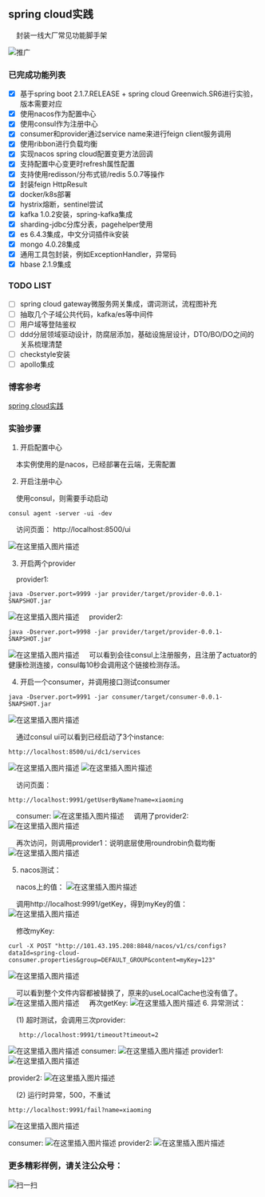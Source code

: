 ## spring cloud实践
&nbsp;&nbsp;&nbsp;&nbsp;封装一线大厂常见功能脚手架

![推广](https://img-blog.csdnimg.cn/c88733a80c8c4c8ab2033b6ecd120938.png)

### 已完成功能列表
- [x] 基于spring boot 2.1.7.RELEASE + spring cloud Greenwich.SR6进行实验，版本需要对应
- [x] 使用nacos作为配置中心
- [x] 使用consul作为注册中心
- [x] consumer和provider通过service name来进行feign client服务调用
- [x] 使用ribbon进行负载均衡
- [x] 实现nacos spring cloud配置变更方法回调
- [x] 支持配置中心变更时refresh属性配置
- [x] 支持使用redisson/分布式锁/redis 5.0.7等操作
- [x] 封装feign HttpResult
- [x] docker/k8s部署
- [x] hystrix熔断，sentinel尝试
- [x] kafka 1.0.2安装，spring-kafka集成
- [x] sharding-jdbc分库分表，pagehelper使用
- [x] es 6.4.3集成，中文分词插件ik安装
- [x] mongo 4.0.28集成
- [x] 通用工具包封装，例如ExceptionHandler，异常码
- [x] hbase 2.1.9集成

### TODO LIST
- [ ] spring cloud gateway微服务网关集成，谓词测试，流程图补充
- [ ] 抽取几个子域公共代码，kafka/es等中间件
- [ ] 用户域等登陆鉴权
- [ ] ddd分层领域驱动设计，防腐层添加，基础设施层设计，DTO/BO/DO之间的关系梳理清楚
- [ ] checkstyle安装
- [ ] apollo集成

### 博客参考
[spring cloud实践](https://blog.csdn.net/ac_dao_di/article/details/126070583)


### 实验步骤
1. 开启配置中心

&nbsp;&nbsp;&nbsp;&nbsp;本实例使用的是nacos，已经部署在云端，无需配置

2. 开启注册中心

&nbsp;&nbsp;&nbsp;&nbsp;使用consul，则需要手动启动
```
consul agent -server -ui -dev
```

&nbsp;&nbsp;&nbsp;&nbsp;访问页面：
http://localhost:8500/ui

![在这里插入图片描述](https://img-blog.csdnimg.cn/7a20457796044a97a2c17610fa13b3aa.png#pic_center)


3. 开启两个provider

&nbsp;&nbsp;&nbsp;&nbsp;provider1:
```
java -Dserver.port=9999 -jar provider/target/provider-0.0.1-SNAPSHOT.jar
```
![在这里插入图片描述](https://img-blog.csdnimg.cn/1992ce5e337d40458ee8e69cc9dcfdd3.png#pic_center)
&nbsp;&nbsp;&nbsp;&nbsp;provider2:
```
java -Dserver.port=9998 -jar provider/target/provider-0.0.1-SNAPSHOT.jar
```
![在这里插入图片描述](https://img-blog.csdnimg.cn/a39c574ee7a04961955c5f2809ff58cb.png#pic_center)
&nbsp;&nbsp;&nbsp;&nbsp;可以看到会往consul上注册服务，且注册了actuator的健康检测连接，consul每10秒会调用这个链接检测存活。


4. 开启一个consumer，并调用接口测试consumer

```
java -Dserver.port=9991 -jar consumer/target/consumer-0.0.1-SNAPSHOT.jar

```
![在这里插入图片描述](https://img-blog.csdnimg.cn/7039ce77fb784938954eba642590e800.png#pic_center)


&nbsp;&nbsp;&nbsp;&nbsp;通过consul ui可以看到已经启动了3个instance:
```
http://localhost:8500/ui/dc1/services
```
![在这里插入图片描述](https://img-blog.csdnimg.cn/1887dce0170a4712aae2245e1a1add82.png#pic_center)
![在这里插入图片描述](https://img-blog.csdnimg.cn/0ea7fc5210754a84b48dd98cc726fc3f.png#pic_center)


&nbsp;&nbsp;&nbsp;&nbsp;访问页面：
```
http://localhost:9991/getUserByName?name=xiaoming
```

&nbsp;&nbsp;&nbsp;&nbsp;consumer:
![在这里插入图片描述](https://img-blog.csdnimg.cn/ffe0badf0647426d841f79c3885a4c66.png#pic_center)
&nbsp;&nbsp;&nbsp;&nbsp;调用了provider2:
![在这里插入图片描述](https://img-blog.csdnimg.cn/f3e0bc43ef944049be092407b6c568d2.png#pic_center)

&nbsp;&nbsp;&nbsp;&nbsp;再次访问，则调用provider1：说明底层使用roundrobin负载均衡
![在这里插入图片描述](https://img-blog.csdnimg.cn/7601eba2b3664c80ad794941a9338cbe.png#pic_center)

5. nacos测试：

&nbsp;&nbsp;&nbsp;&nbsp;nacos上的值：
![在这里插入图片描述](https://img-blog.csdnimg.cn/23f66819f7e04500bdd952fa8c78e785.png#pic_center)

&nbsp;&nbsp;&nbsp;&nbsp;调用http://localhost:9991/getKey，得到myKey的值：
![在这里插入图片描述](https://img-blog.csdnimg.cn/a882bb2439f7424db0c7cff0879130ab.png#pic_center)

&nbsp;&nbsp;&nbsp;&nbsp;修改myKey:
```
curl -X POST "http://101.43.195.208:8848/nacos/v1/cs/configs?dataId=spring-cloud-consumer.properties&group=DEFAULT_GROUP&content=myKey=123"
```

![在这里插入图片描述](https://img-blog.csdnimg.cn/b62ae5f9c33f45ffb0037ca242d35708.png#pic_center)

&nbsp;&nbsp;&nbsp;&nbsp;可以看到整个文件内容都被替换了，原来的useLocalCache也没有值了。
![在这里插入图片描述](https://img-blog.csdnimg.cn/7f304912f82244c180afb12b9cf6d83a.png#pic_center)
&nbsp;&nbsp;&nbsp;&nbsp;再次getKey:
![在这里插入图片描述](https://img-blog.csdnimg.cn/968e611fe0a14a9198a31e4e08c30dcc.png#pic_center)
6. 异常测试：
   

&nbsp;&nbsp;&nbsp;&nbsp;(1) 超时测试，会调用三次provider:

```
   http://localhost:9991/timeout?timeout=2

```

   ![在这里插入图片描述](https://img-blog.csdnimg.cn/97c4878b97a141cc8958539f84662351.png#pic_center)
   consumer:
   ![在这里插入图片描述](https://img-blog.csdnimg.cn/e63297114fe342c28af4fe59b48bb4fa.png#pic_center)
   provider1:
   ![在这里插入图片描述](https://img-blog.csdnimg.cn/1303f0993bfc45b8829e23ba6669fa21.png#pic_center)


provider2:
![在这里插入图片描述](https://img-blog.csdnimg.cn/dbb66af8d1944ed4b4636693ea178920.png#pic_center)


&nbsp;&nbsp;&nbsp;&nbsp;(2) 运行时异常，500，不重试

```
http://localhost:9991/fail?name=xiaoming

```

![在这里插入图片描述](https://img-blog.csdnimg.cn/cad1e02a8fa840fb98943eac97f82444.png#pic_center)

consumer:
![在这里插入图片描述](https://img-blog.csdnimg.cn/45bf085cc91f4a259a7f30fb9fc1a44b.png#pic_center)
provider2:
![在这里插入图片描述](https://img-blog.csdnimg.cn/448a71cfb04848668ade04611d926ccc.png#pic_center)


### 更多精彩样例，请关注公众号：
![扫一扫](https://img-blog.csdnimg.cn/e021faa547534e0080356b65d995b6f8.png?x-oss-process=image/watermark,type_ZHJvaWRzYW5zZmFsbGJhY2s,shadow_50,text_Q1NETiBAYWNfZGFvX2Rp,size_20,color_FFFFFF,t_70,g_se,x_16#pic_center)


